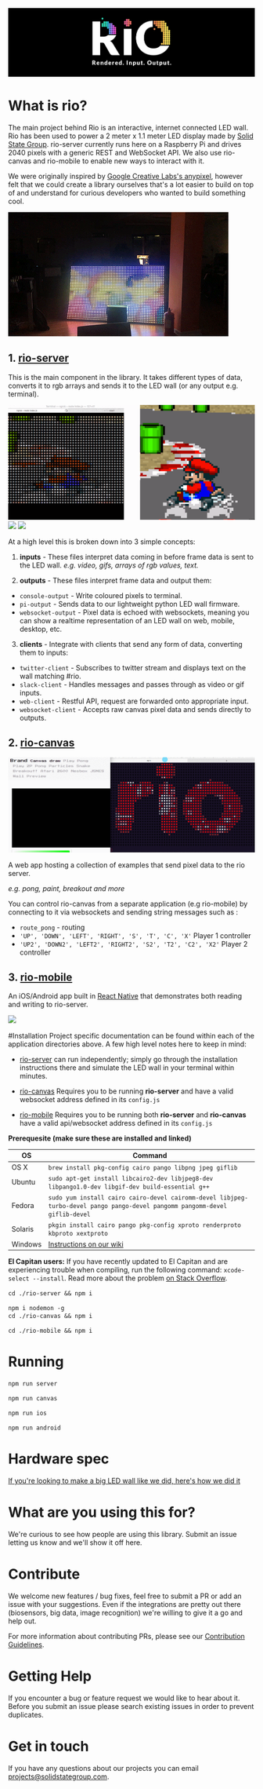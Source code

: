 <img src='./header-logo.png'>

# What is rio?

The main project behind Rio is an interactive, internet connected LED wall. Rio has been used to power a 2 meter x 1.1 meter LED display made by [Solid State Group](https://www.solidstategroup.com). rio-server currently runs here on a Raspberry Pi and drives 2040 pixels with a generic REST and WebSocket API. We also use rio-canvas and rio-mobile to enable new ways to interact with it. 

We were originally inspired by <a href="https://googlecreativelab.github.io/anypixel/">Google Creative Labs's anypixel</a>, however felt that we could create a library ourselves that's a lot easier to build on top of and understand for curious developers who wanted to build something cool.

<img src="./rio-vid.gif"/>

## 1. <a href='./rio-server'>rio-server</a>

This is the main component in the library. It takes different types of data, converts it to rgb arrays and sends it to the LED wall (or any output e.g. terminal). 

<img src="./mario.gif"/>
<img src="./twitter.gif"/>
<img src="./rio-server/example.gif"/>

At a high level this is broken down into 3 simple concepts:

1. **inputs** -
These files interpret data coming in before frame data is sent to the LED wall.  *e.g. video, gifs, arrays of rgb values, text.*

2. **outputs** -
These files interpret frame data and output them:

- ```console-output``` - Write coloured pixels to terminal.
- ```pi-output``` - Sends data to our lightweight python LED wall firmware.
- ```websocket-output``` - Pixel data is echoed with websockets, meaning you can show a realtime representation of an LED wall on web, mobile, desktop, etc.

3. **clients** -
Integrate with clients that send any form of data, converting them to inputs:
- ```twitter-client``` - Subscribes to twitter stream and displays text on the wall matching #rio.
- ```slack-client``` - Handles messages and passes through as video or gif inputs.
- ```web-client``` - Restful API, request are forwarded onto appropriate input.
- ```websocket-client``` - Accepts raw canvas pixel data and sends directly to outputs.

## 2. <a href='./rio-canvas'>rio-canvas</a>

<img src="./rio-canvas/example.gif"/>

A web app hosting a collection of examples that send pixel data to the rio server.

  *e.g. pong, paint, breakout and more*

You can control rio-canvas from a separate application (e.g rio-mobile) by connecting to it via websockets and sending string messages such as :

 - ```route_pong``` - routing
 - ```'UP', 'DOWN', 'LEFT', 'RIGHT', 'S', 'T', 'C', 'X'``` Player 1 controller
 - ```'UP2', 'DOWN2', 'LEFT2', 'RIGHT2', 'S2', 'T2', 'C2', 'X2'``` Player 2 controller


## 3. <a href='./rio-mobile'>rio-mobile</a>
An iOS/Android app built in <a href='https://facebook.github.io/react-native/'>React Native</a> that demonstrates both reading and writing to rio-server.

<img src="./rio-mobile/example.gif"/>

#Installation
Project specific documentation can be found within each of the application directories above. A few high level notes here to keep in mind:

- <a href='./rio-server'>rio-server</a> can run independently; simply go through the installation instructions there and simulate the LED wall in your terminal within minutes.

- <a href='./rio-canvase'>rio-canvas</a> Requires you to be running **rio-server** and have a valid websocket address defined in its ```config.js```

-  <a href='./rio-mobile'>rio-mobile</a> Requires you to be running both **rio-server** and **rio-canvas** have a valid api/websocket address defined in its ```config.js```

**Prerequesite (make sure these are installed and linked)**

OS | Command
----- | -----
OS X | `brew install pkg-config cairo pango libpng jpeg giflib`
Ubuntu | `sudo apt-get install libcairo2-dev libjpeg8-dev libpango1.0-dev libgif-dev build-essential g++`
Fedora | `sudo yum install cairo cairo-devel cairomm-devel libjpeg-turbo-devel pango pango-devel pangomm pangomm-devel giflib-devel`
Solaris | `pkgin install cairo pango pkg-config xproto renderproto kbproto xextproto`
Windows | [Instructions on our wiki](https://github.com/Automattic/node-canvas/wiki/Installation---Windows)

**El Capitan users:** If you have recently updated to El Capitan and are experiencing trouble when compiling, run the following command: `xcode-select --install`. Read more about the problem [on Stack Overflow](http://stackoverflow.com/a/32929012/148072).

```
cd ./rio-server && npm i
```

```
npm i nodemon -g
cd ./rio-canvas && npm i
```

```
cd ./rio-mobile && npm i
```

# Running

```
npm run server
```

```
npm run canvas
```

```
npm run ios
```

```
npm run android
```

# Hardware spec
<a href="./hardware/">If you're looking to make a big LED wall like we did, here's how we did it</a>

# What are you using this for?
We're curious to see how people are using this library. Submit an issue letting us know and we'll show it off here.

# Contribute
We welcome new features / bug fixes, feel free to submit a PR or add an issue with your suggestions. Even if the integrations are pretty out there (biosensors, big data, image recognition) we're willing to give it a go and help out.

For more information about contributing PRs, please see our <a href="CONTRIBUTING.md">Contribution Guidelines</a>.

# Getting Help
If you encounter a bug or feature request we would like to hear about it. Before you submit an issue please search existing issues in order to prevent duplicates. 

# Get in touch
If you have any questions about our projects you can email <a href="mailto:projects@solidstategroup.com">projects@solidstategroup.com</a>.
